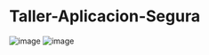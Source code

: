 # Taller-Aplicacion-Segura
![image](https://user-images.githubusercontent.com/98216838/227748285-14c09c76-3b44-40f1-8c1c-56947cc196aa.png)
![image](https://user-images.githubusercontent.com/98216838/227748291-9e3e2186-69ce-4f36-904c-2bbd50d773f6.png)
